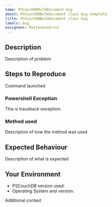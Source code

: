 ```yaml
---
name: PSCouchDBBulkDocument bug
about: PSCouchDBBulkDocument class bug template
title: PSCouchDBBulkDocument class bug
labels: bug
assignees: MatteoGuadrini
---
```


## Description

Description of problem

## Steps to Reproduce

Command launched

### Powershell Exception

This is traceback exception:

### Method used

Description of how the method was used

## Expected Behaviour

Description of what is expected

## Your Environment

* PSCouchDB version used:
* Operating System and version:

Additional context